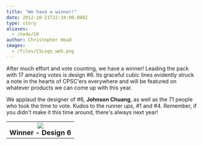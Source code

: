 ```yaml
---
title: "We have a winner!"
date: 2012-10-21T22:34:00.000Z
type: story
aliases:
  - /node/10
author: Christopher Head
images:
  - /files/CSLogo_web.png
---
```


<div class="field field-name-body field-type-text-with-summary field-label-hidden"><div class="field-items"><div class="field-item even"><p>After much effort and vote counting, we have a winner!  Leading the pack with 17 amazing votes is design #6.  Its graceful cubic lines evidently struck a note in the hearts of CPSC&apos;ers everywhere and will be featured on whatever products we can come up with this year.</p>
<p>We applaud the designer of #6, <b>Johnson Chuang</b>, as well as the 71 people who took the time to vote.  Kudos to the runner ups, #1 and #4.  Remember, if you didn&apos;t make it this time around, there&apos;s always next year!</p>
<table>
<tbody><tr>
<td colspan="3" align="center"><img src="/files/CSLogo_web.png"><br><b><font size="+1">Winner - Design 6</font></b></td>
</tr>
</tbody></table>
</div></div></div>    <footer>
          </footer>